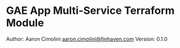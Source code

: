 # GAE App Multi-Service Terraform Module

Author:  Aaron Cimolini <aaron.cimolini@finhaven.com>
Version: 0.1.0
